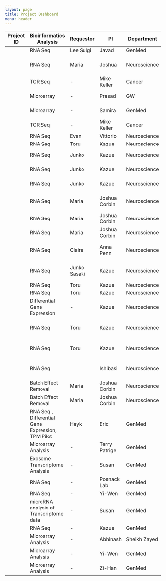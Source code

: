 ```yaml
---
layout: page
title: Project Dashboard
menu: header
---
```

|Project ID| Bioinformatics Analysis  | Requestor   | PI             | Department    | Status | Tags  | Done By |
|----------| -----------------------  |:----------- | -------------- | ----------    | ------ |------ |------ |
| |RNA Seq  | Lee Sulgi    | Javad  | GenMed  | `To Do` | |Payal |
| |RNA Seq  | Maria       | Joshua   | Neuroscience  | `Done` |Foxp2 Remainder dataset |Payal |
| |TCR Seq | -       | Mike Keller  | Cancer  | `Ongoing` | TCR Data | Payal|
| |Microarray | -       | Prasad  | GW  | `To Do` |  | Payal, Surajit |
| |Microarray | -       | Samira  | GenMed  | `Ongoing` | Asthma Project | Payal, Surajit |
| |TCR Seq | -       | Mike Keller  | Cancer  | `Ongoing` | TCR Pilot | Payal |
| |RNA Seq | Evan       | Vittorio  | Neuroscience  | `Done` | TRAP Pilot | Payal |
| |RNA Seq | Toru       | Kazue  | Neuroscience  | `Done` | G216 | Payal |
| |RNA Seq | Junko       | Kazue  | Neuroscience  | `Done` | G193 old PE, Mouse| Payal |
| |RNA Seq | Junko       | Kazue  | Neuroscience  | `Done` | G193 new PE, Mouse | Payal |
| |RNA Seq | Junko       | Kazue  | Neuroscience  | `Done` | G193 old SE, Mouse | Payal |
| |RNA Seq | Maria       | Joshua Corbin  | Neuroscience  | `Done` |FACs Dbx E13 and E18 |Payal |
| |RNA Seq  | Maria       | Joshua Corbin  | Neuroscience  | `Done` |GFP values |Payal |
| |RNA Seq  | Maria       | Joshua Corbin  | Neuroscience  | `Done` |Foxp2 E13, E18 |Payal |
| |RNA Seq  | Claire       | Anna Penn  | Neuroscience  | `Done` |AKR cortex embryo |Payal |
| |RNA Seq  | Junko Sasaki       | Kazue  | Neuroscience  | `Done` | G193 new PE, Human|Payal |
| |RNA Seq  |Toru       | Kazue  | Neuroscience  | `Done` | TS|Payal |
| |RNA Seq  | Toru       | Kazue  | Neuroscience  | `Done`|TS ERCC |Payal |
| |Differential Gene Expression                  |   -    | Kazue  | Neuroscience  | `Done` | AB DEG|Payal |
| |RNA Seq  | Toru       | Kazue   | Neuroscience  | `Done`|G151 - KHT samples |Payal |
| |RNA Seq  | Toru       | Kazue   | Neuroscience  | `Done` |KHT30 and VN5 samples |Payal |
| |RNA Seq  |      | Ishibasi   | Neuroscience  | `Done` |Pig dataset - G70 |Payal, Surajit |
| |Batch Effect Removal | Maria       | Joshua Corbin  | Neuroscience  | `Done` | |Payal|
| |Batch Effect Removal | Maria       | Joshua Corbin  | Neuroscience  | `Done` | |Payal |
| |RNA Seq , Differential Gene Expression, TPM Pilot | Hayk       | Eric  | GenMed  | `Done` | |Payal, Surajit |
| |Microarray Analysis | -       | Terry Patrige  | GenMed  | `Done` | |Surajit |
| |Exosome Transcriptome Analysis    | -      | Susan | GenMed | `Done` | |Surajit |
| |RNA Seq  | -     | Posnack Lab  | GenMed  | `Done` | |Surajit |
| |RNA Seq | -     | Yi-Wen  | GenMed  | `Done` | |Surajit |
| |microRNA analysis of Transcriptome data | -     | Susan  | GenMed  | `Done` | |Surajit |
| |RNA Seq | -     | Kazue  | GenMed  | `Done` | |Surajit |
| |Microarray Analysis  | -       | Abhinash  | Sheikh Zayed  | `Done` | |Surajit |
| |Microarray Analysis  | -       | Yi-Wen  | GenMed  | `Done` | |Surajit |
| |Microarray Analysis  | -       | Zi-Han  | GenMed  | `Done` | |Surajit |
